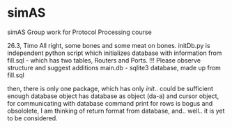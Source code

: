 # simAS
simAS Group work for Protocol Processing course

26.3, Timo
All right, some bones and some meat on bones.
initDb.py is independent python script which initializes database with information from
fill.sql - which has two tables, Routers and Ports. !!! Please observe structure and suggest additions
main.db - sqlite3 database, made up from fill.sql

then, there is only one package, which has only _init_.. could be sufficient enough
database object has database as object (da-a) and cursor object, for communicating with database
command print for rows is bogus and obsololete, I am thinking of return format from database, and.. well.. it is yet to be considered.
